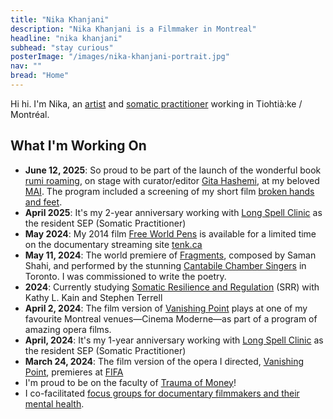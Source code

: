 ```yaml
---
title: "Nika Khanjani"
description: "Nika Khanjani is a Filmmaker in Montreal"
headline: "nika khanjani"
subhead: "stay curious"
posterImage: "/images/nika-khanjani-portrait.jpg"
nav: ""
bread: "Home"
---
```


Hi hi. I'm Nika, an [artist](/art) and [somatic practitioner](/somatics) working in Tiohtià:ke / Montréal.

## What I'm Working On

- **June 12, 2025**: So proud to be part of the launch of the wonderful book [rumi roaming](https://guernicaeditions.com/products/rumi-roaming), on stage with curator/editor [Gita Hashemi](https://rumiroaming.net/index-home.html), at my beloved [MAI](https://m-a-i.qc.ca/en/about/). The program included a screening of my short film [broken hands and feet](/art/broken-hands-feet).
- **April 2025**: It's my 2-year anniversary working with [Long Spell Clinic](https://www.longspell.com) as the resident SEP (Somatic Practitioner)
- **May 2024**: My 2014 film [Free World Pens](/art/free-world-pens/) is available for a limited time on the documentary streaming site [tenk.ca](https://www.tenk.ca/en/documentaires/intimacy/free-world-pens)
- **May 11, 2024**: The world premiere of [Fragments](http://cantabilechambersingers.com/2024/03/24/a-prism-of-sound-may-11th/), composed by Saman Shahi, and performed by the stunning [Cantabile Chamber Singers](http://cantabilechambersingers.com) in Toronto. I was commissioned to write the poetry.
- **2024**: Currently studying [Somatic Resilience and Regulation](https://www.resilienceandregulation.com) (SRR) with Kathy L. Kain and Stephen Terrell
- **April 2, 2024**: The film version of [Vanishing Point](https://levivier.ca/fr/concert/saison-2023-24/digital-opera-now) plays at one of my favourite Montreal venues—Cinema Moderne—as part of a program of amazing opera films.
- **April, 2024**: It's my 1-year anniversary working with [Long Spell Clinic](https://www.longspell.com) as the resident SEP (Somatic Practitioner)
- **March 24, 2024**: The film version of the opera I directed, [Vanishing Point](/art/vanishing-point/), premieres at [FIFA](https://lefifa.com/en/catalog/vanishing-point)
- I'm proud to be on the faculty of [Trauma of Money](https://www.thetraumaofmoney.com/faculty)!
- I co-facilitated [focus groups for documentary filmmakers and their mental health](https://docorg.ca/documentary-organization-of-canada-launches-initiative-to-assess-mental-health-and-well-being-across-the-documentary-sector/).
